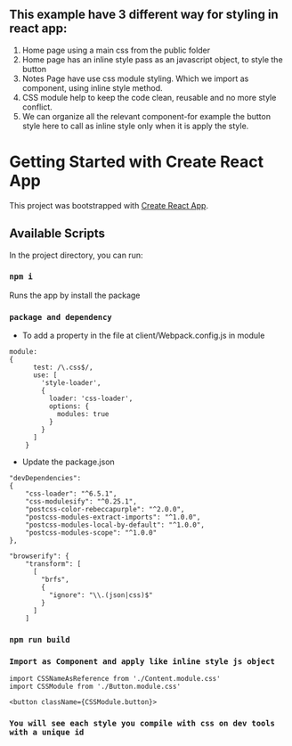 ## This example have 3 different way for styling in react app:
1. Home page using a main css from the public folder
2. Home page has an inline style pass as an javascript object, to style the button
3. Notes Page have use css module styling. Which we import as component, using inline style method.
4. CSS module help to keep the code clean, reusable and no more style conflict.
5. We can organize all the relevant component-for example the button style here to call as inline style only when it is apply the style.


# Getting Started with Create React App

This project was bootstrapped with [Create React App](https://github.com/facebook/create-react-app).

## Available Scripts

In the project directory, you can run:

### `npm i`

Runs the app by install the package

### `package and dependency`

* To add a property in the file at client/Webpack.config.js in module
```
module: 
{
      test: /\.css$/,
      use: [
        'style-loader',
        {
          loader: 'css-loader',
          options: {
            modules: true
          }
        }
      ]
    }
```
* Update the package.json
```
"devDependencies":
{
    "css-loader": "^6.5.1",
    "css-modulesify": "^0.25.1",
    "postcss-color-rebeccapurple": "^2.0.0",
    "postcss-modules-extract-imports": "^1.0.0",
    "postcss-modules-local-by-default": "^1.0.0",
    "postcss-modules-scope": "^1.0.0"
},

"browserify": {
    "transform": [
      [
        "brfs",
        {
          "ignore": "\\.(json|css)$"
        }
      ]
    ]
```

### `npm run build`

### `Import as Component and apply like inline style js object`
```
import CSSNameAsReference from './Content.module.css'
import CSSModule from './Button.module.css'

<button className={CSSModule.button}>
```
### `You will see each style you compile with css on dev tools with a unique id`

